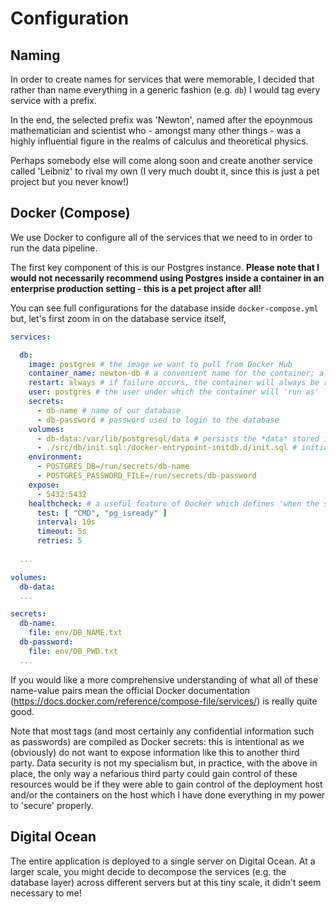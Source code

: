# Configuration

## Naming

In order to create names for services that were memorable, I decided that rather than name 
everything in a generic fashion (e.g. `db`) I would tag every service with a prefix.

In the end, the selected prefix was 'Newton', named after the epoynmous mathematician and scientist
who - amongst many other things - was a highly influential figure in the realms of calculus and
theoretical physics.

Perhaps somebody else will come along soon and create another service called 'Leibniz' to rival
my own (I very much doubt it, since this is just a pet project but you never know!)

## Docker (Compose)

We use Docker to configure all of the services that we need to in order to run the data pipeline.

The first key component of this is our Postgres instance. __Please note that I would not necessarily
recommend using Postgres inside a container in an enterprise production setting - this is a pet 
project after all!__

You can see full configurations for the database inside `docker-compose.yml` but, let's first zoom 
in on the database service itself,

```yaml
services:

  db:
    image: postgres # the image we want to pull from Docker Hub
    container_name: newton-db # a convenient name for the container; alias for host name
    restart: always # if failure occurs, the container will always be restarted
    user: postgres # the user under which the container will 'run as'
    secrets: 
      - db-name # name of our database
      - db-password # password used to login to the database
    volumes:
      - db-data:/var/lib/postgresql/data # persists the *data* stored in the database on the host
      - ./src/db/init.sql:/docker-entrypoint-initdb.d/init.sql # initialises the raw data schema (for storing raw article data)
    environment:
      - POSTGRES_DB=/run/secrets/db-name
      - POSTGRES_PASSWORD_FILE=/run/secrets/db-password
    expose:
      - 5432:5432
    healthcheck: # a useful feature of Docker which defines 'when the service is ready'
      test: [ "CMD", "pg_isready" ]
      interval: 10s
      timeout: 5s
      retries: 5
  
  ...

volumes:
  db-data:
  ...

secrets:
  db-name:
    file: env/DB_NAME.txt
  db-password:
    file: env/DB_PWD.txt
  ...

```
If you would like a more comprehensive understanding of what all of these name-value pairs mean
the official Docker documentation (https://docs.docker.com/reference/compose-file/services/) is 
really quite good.

Note that most tags (and most certainly any confidential information such as passwords) are 
compiled as Docker secrets: this is intentional as we (obviously) do not want to expose information
like this to another third party. Data security is not my specialism but, in practice, with the above
in place, the only way a nefarious third party could gain control of these resources would be if
they were able to gain control of the deployment host and/or the containers on the host which I have 
done everything in my power to 'secure' properly.

## Digital Ocean

The entire application is deployed to a single server on Digital Ocean. At a larger scale, you
might decide to decompose the services (e.g. the database layer) across different servers but at 
this tiny scale, it didn't seem necessary to me!
